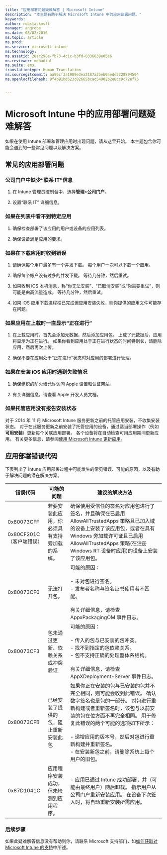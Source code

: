 ```yaml
---
title: "应用部署问题疑难解答 | Microsoft Intune"
description: "本主题有助于解决 Microsoft Intune 中的应用部署问题。"
keywords: 
author: robstackmsft
manager: angrobe
ms.date: 08/02/2016
ms.topic: article
ms.prod: 
ms.service: microsoft-intune
ms.technology: 
ms.assetid: 28ac298e-fb73-4c1c-b3fd-8336639e05e6
ms.reviewer: mghadial
ms.suite: ems
translationtype: Human Translation
ms.sourcegitcommit: aa96cf3a1909e3ea2187a3beb0aede3228894504
ms.openlocfilehash: 9f4b91bd523c82665bcac54902b2e8cc9c72ef75


---
```


# Microsoft Intune 中的应用部署问题疑难解答
如果在使用 Intune 部署和管理应用时出现问题，请从这里开始。 本主题包含你可能会遇到的一些常见问题以及解决方案。

## 常见的应用部署问题

### 公司门户中缺少“联系 IT”信息

1.  在 Intune 管理员控制台中，选择**管理**&gt;**公司门户**。

2.  设置“联系 IT”  详细信息。

### 如果在列表中看不到特定应用

1.  确保检查部署了该应用的用户或设备的应用列表。

2.  确保设备满足应用的要求。

### 如果在下载应用时收到错误

1.  请确保每个用户最多有一个并发下载。 每个用户一次可以下载一个应用。

2.  确保每个帐户没有过多的并发下载。 等待几分钟，然后重试。

3.  如果收到 iOS 本机消息，称“你无法安装”、“已取消安装”或“你需要重试”，则可能是由高流量造成。 等待几分钟，然后重试。

4.  如果 iOS 应用下载进程栏已完成但应用安装失败，则你提供的应用文件可能存在问题。


### 如果应用在上载时一直显示“正在进行”

1.  在上载应用时，首先会添加元数据，然后添加应用包。 上载了元数据后，应用将显示为正在进行。 如果你看到应用处于正在进行状态的时间特别长，请删除应用，然后再次上传。

2.  确保不要在应用处于“正在进行”状态时对应用的部署进行管理。

### 如果在安装 iOS 应用时遇到失败情况

1.  确保组织的防火墙允许访问 Apple 设置和认证网站。

2.  有关详细信息，请查看 Apple 开发人员文档。

### 如果托管应用没有报告安装状态

对于 2014 年 11 月 Microsoft Intune 服务更新之前的托管应用安装，不收集安装状态。 对于在此服务更新之前安装了托管应用的设备，通过适当部署操作（例如 **可用安装**）更新每个关联应用部署。 各个设备将在自动检查可用应用期间更新应用。 有关更多信息，请参阅[使用 Microsoft Intune 更新应用](/intune/deploy-use/update-apps-using-microsoft-intune)。

## <a name="BKMK_SoftDistErrorCodes"></a>应用部署错误代码
下表列出了 Intune 应用部署过程中可能发生的常见错误、可能的原因，以及有助于解决问题的潜在解决方案。

|错误代码|可能的问题|建议的解决方法|
|--------------|--------------------|------------------------|
|0x80073CFF<br /><br />0x80CF201C（客户端错误）|若要安装此应用，你必须具有支持旁加载的系统。|确保使用受信任的签名对应用包进行了签名，并且确保在已启用 AllowAllTrustedApps 策略且已加入域的设备上安装了该应用包，或者在具有 Windows 旁加载许可证且已启用 AllowAllTrustedApps 策略(在注册 Windows RT 设备时应用)的设备上安装了该应用包。|
|0x80073CF0|无法打开包。|可能的原因：<br /><br />-   未对包进行签名。<br />-   发布者名称与签名证书使用者不匹配。<br /><br />有关详细信息，请检查 AppxPackagingOM 事件日志。|
|0x80073CF3|包未通过更新、依赖关系或冲突验证|可能的原因：<br /><br />-   传入的包与已安装的包冲突。<br />-   找不到指定的包依赖关系。<br />-   包不支持正确的处理器体系结构。<br /><br />有关详细信息，请检查 AppXDeployment-Server 事件日志。|
|0x80073CFB|已经安装了提供的包，阻止重新安装此包|如果你正在安装的包与已安装的包并不完全相同，则可能会收到此错误。 确认数字签名也是包的一部分。 对包进行重新构建或者重新签名时，该包与以前安装的包在位方面不再完全相同。 用于修复此错误的两个可能的选项如下所示：<br /><br />-   递增应用的版本号，然后对包进行重新构建并重新签名。<br />-   在安装新包之前，请删除系统上每个用户的旧包。|
|0x87D1041C|应用程序安装成功，但未检测到应用程序。|- 应用已通过 Intune 成功部署，并（可能由最终用户）随后卸载。 指示用户从公司门户重新安装应用。 在设备下次签入时，将自动重新安装所需应用。|

### 后续步骤
如果此疑难解答信息没有帮助到你，请联系 Microsoft 支持部门，如[如何获取对 Microsoft Intune 的支持](how-to-get-support-for-microsoft-intune.md)中所述。



<!--HONumber=Aug16_HO5-->


